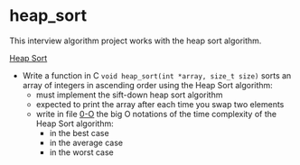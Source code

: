 # heap_sort
This interview algorithm project works with the heap sort algorithm.

[Heap Sort](/heap_sort/0-heap_sort.c)
* Write a function in C `void heap_sort(int *array, size_t size)` sorts an array of integers in ascending order using the Heap Sort algorithm:
  * must implement the sift-down heap sort algorithm
  * expected to print the array after each time you swap two elements
  * write in file [0-O](/0-O) the big O notations of the time complexity of the Heap Sort algorithm:
    * in the best case
    * in the average case
    * in the worst case
